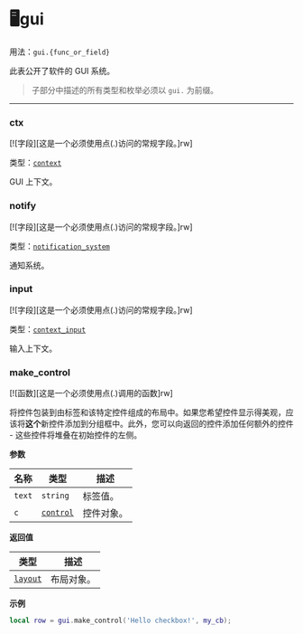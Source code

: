# 🖥️gui

用法：`gui.{func_or_field}`

此表公开了软件的 GUI 系统。

> 子部分中描述的所有类型和枚举必须以 `gui.` 为前缀。

_________________

### ctx

[![字段][这是一个必须使用点(.)访问的常规字段。]rw]

类型：[`context`](/api/gui/context "此类型表示 GUI 上下文。")

GUI 上下文。

### notify

[![字段][这是一个必须使用点(.)访问的常规字段。]rw]

类型：[`notification_system`](/api/gui/notification-system "此类型表示通知系统。")

通知系统。

### input

[![字段][这是一个必须使用点(.)访问的常规字段。]rw]

类型：[`context_input`](/api/gui/context-input "此类型表示 GUI 输入上下文。")

输入上下文。

### make_control

[![函数][这是一个必须使用点(.)调用的函数]rw]

将控件包装到由标签和该特定控件组成的布局中。如果您希望控件显示得美观，应该将**这个**新控件添加到分组框中。此外，您可以向返回的控件添加任何额外的控件 - 这些控件将堆叠在初始控件的左侧。

**参数**

| 名称 | 类型 | 描述 |
| ---- | ---- | ----------- |
| `text` | `string` | 标签值。 |
| `c` | [`control`](/api/gui/control "此类型表示抽象 GUI 控件。") | 控件对象。 |

**返回值**

| 类型 | 描述 |
| ---- | ----------- |
| [`layout`](/api/gui/container/control-container/layout "此类型表示布局控件。") | 布局对象。 |

**示例**

```lua
local row = gui.make_control('Hello checkbox!', my_cb);
```